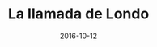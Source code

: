 ---
layout: post
categories: day-by-day
date: 2016-10-12
title: La llamada de Londo
image: /images/blog/thumbnails/2016-10-12-la-llamada-de-londo.jpg
fullimage: /images/blog/2016-10-12-la-llamada-de-londo.jpg
---